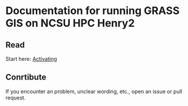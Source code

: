 # Documentation for running GRASS GIS on NCSU HPC Henry2

## Read

Start here: [Activating](activating.md)

## Conrtibute

If you encounter an problem, unclear wording, etc., open an issue or pull request.
